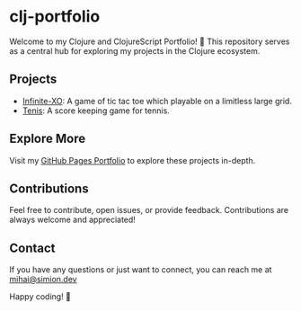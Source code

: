 # clj-portfolio

Welcome to my Clojure and ClojureScript Portfolio! 🚀 This repository serves as a central hub for exploring my projects in the Clojure ecosystem.

## Projects

- [Infinite-XO](https://github.com/mihainem/infinite-xo/): A game of tic tac toe which playable on a limitless large grid.
- [Tenis](https://github.com/mihainem/tennis/): A score keeping game for tennis.

## Explore More

Visit my [GitHub Pages Portfolio](https://mihainem.github.io/clj-portfolio/) to explore these projects in-depth.

## Contributions
Feel free to contribute, open issues, or provide feedback. Contributions are always welcome and appreciated!

## Contact
If you have any questions or just want to connect, you can reach me at mihai@simion.dev

Happy coding! 🌟
